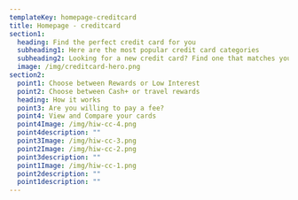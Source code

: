 ```yaml
---
templateKey: homepage-creditcard
title: Homepage - creditcard
section1:
  heading: Find the perfect credit card for you
  subheading1: Here are the most popular credit card categories
  subheading2: Looking for a new credit card? Find one that matches your lifestyle.
  image: /img/creditcard-hero.png
section2:
  point1: Choose between Rewards or Low Interest
  point2: Choose between Cash+ or travel rewards
  heading: How it works
  point3: Are you willing to pay a fee?
  point4: View and Compare your cards
  point4Image: /img/hiw-cc-4.png
  point4description: ""
  point3Image: /img/hiw-cc-3.png
  point2Image: /img/hiw-cc-2.png
  point3description: ""
  point1Image: /img/hiw-cc-1.png
  point2description: ""
  point1description: ""
---
```

